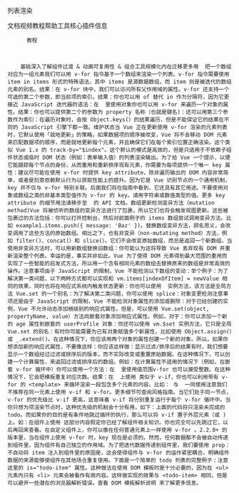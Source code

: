 列表渲染

文档视频教程帮助工具核心插件信息
          
          教程
          
            
          
        基础深入了解组件过渡 & 动画可复用性 & 组合工具规模化内在迁移更多用  把一个数组对应为一组元素我们可以用 v-for 指令基于一个数组来渲染一个列表。v-for 指令需要使用 item in items 形式的特殊语法，其中 items 是源数据数组，而 item 则是被迭代的数组元素的别名。结果：在 v-for 块中，我们可以访问所有父作用域的属性。v-for 还支持一个可选的第二个参数，即当前项的索引。结果：你也可以用 of 替代 in 作为分隔符，因为它更接近 JavaScript 迭代器的语法：在  里使用对象你也可以用 v-for 来遍历一个对象的属性。结果：你也可以提供第二个的参数为 property 名称（也就是键名)：还可以用第三个参数作为索引：在遍历对象时，会按 Object.keys(）的结果遍历，但是不能保证它的结果在不同的 JavaScript 引擎下都一致。维护状态当 Vue 正在更新使用 v-for 渲染的元素列表时，它默认使用「就地更新」的策略。如果数据项的顺序被改变，Vue 将不会移动 DOM 元素来匹配数据项的顺序，而是就地更新每个元素，并且确保它们在每个索引位置正确渲染。这个类似 Vue 1.x 的 track-by="$index"。这个默认的模式是高效的，但是只适用于不依赖子组件状态或临时 DOM 状态（例如：表单输入值）的列表渲染输出。为了给 Vue 一个提示，以便它能跟踪每个节点的身份，从而重用和重新排序现有元素，你需要为每项提供一个唯一 key 属性：建议尽可能在使用 v-for 时提供 key attribute，除非遍历输出的 DOM 内容非常简单，或者是刻意依赖默认行为以获取性能上的提升。因为它是 Vue 识别节点的一个通用机制，key 并不仅与 v-for 特别关联。后面我们将在指南中看到，它还具有其它用途。不要使用对象或数组之类的非基本类型值作为 v-for 的 key。请用字符串或数值类型的值。更多 key attribute 的细节用法请移步至  的 API 文档。数组更新检测变异方法（mutation method)Vue 将被侦听的数组的变异方法进行了包裹，所以它们也将会触发视图更新。这些被包裹过的方法包括：你可以打开控制台，然后对前面例子的 items 数组尝试调用变异方法。比如 example1.items.push({ message: 'Baz' })。替换数组变异方法，顾名思义，会改变调用了这些方法的原始数组。相比之下，也有非变异（non-mutating method）方法，例如 filter()、concat(）和 slice(）。它们不会改变原始数组，而总是返回一个新数组。当使用非变异方法时，可以用新数组替换旧数组：你可能认为这将导致 Vue 丢弃现有 DOM 并重新渲染整个列表。幸运的是，事实并非如此。Vue 为了使得 DOM 元素得到最大范围的重用而实现了一些智能的启发式方法，所以用一个含有相同元素的数组去替换原来的数组是非常高效的操作。注意事项由于 JavaScript 的限制，Vue 不能检测以下数组的变动：举个例子：为了解决第一类问题，以下两种方式都可以实现和 vm.items[indexOfItem] = newValue 相同的效果，同时也将在响应式系统内触发状态更新：你也可以使用  实例方法，该方法是全局方法 Vue.set 的一个别名：为了解决第二类问题，你可以使用 splice：对象变更检测注意事项还是由于 JavaScript 的限制，Vue 不能检测对象属性的添加或删除：对于已经创建的实例，Vue 不允许动态添加根级别的响应式属性。但是，可以使用 Vue.set(object, propertyName, value）方法向嵌套对象添加响应式属性。例如，对于：你可以添加一个新的 age 属性到嵌套的 userProfile 对象：你还可以使用 vm.$set 实例方法，它只是全局 Vue.set 的别名：有时你可能需要为已有对象赋值多个新属性，比如使用 Object.assign(）或 _.extend()。在这种情况下，你应该用两个对象的属性创建一个新的对象。所以，如果你想添加新的响应式属性，不要像这样：你应该这样做：显示过滤/排序后的结果有时，我们想要显示一个数组经过过滤或排序后的版本，而不实际改变或重置原始数据。在这种情况下，可以创建一个计算属性，来返回过滤或排序后的数组。例如：在计算属性不适用的情况下（例如，在嵌套 v-for 循环中）你可以使用一个方法：在  里使用值范围v-for 也可以接受整数。在这种情况下，它会把模板重复对应次数。结果：在  上使用 类似于 v-if，你也可以利用带有 v-for 的 <template> 来循环渲染一段包含多个元素的内容。比如： 与  一同使用注意我们不推荐在同一元素上使用 v-if 和 v-for。更多细节可查阅风格指南。当它们处于同一节点，v-for 的优先级比 v-if 更高，这意味着 v-if 将分别重复运行于每个 v-for 循环中。当你只想为项渲染节点时，这种优先级的机制会十分有用，如下：上面的代码将只渲染未完成的 todo。而如果你的目的是有条件地跳过循环的执行，那么可以将 v-if 置于外层元素（或 )上。如：在组件上使用 这部分内容假定你已经了解组件相关知识。你也完全可以先跳过它，以后再回来查看。在自定义组件上，你可以像在任何普通元素上一样使用 v-for 。2.2.0+ 的版本里，当在组件上使用 v-for 时，key 现在是必须的。然而，任何数据都不会被自动传递到组件里，因为组件有自己独立的作用域。为了把迭代数据传递到组件里，我们要使用 prop：不自动将 item 注入到组件里的原因是，这会使得组件与 v-for 的运作紧密耦合。明确组件数据的来源能够使组件在其他场合重复使用。下面是一个简单的 todo 列表的完整例子：注意这里的 is="todo-item" 属性。这种做法在使用 DOM 模板时是十分必要的，因为在 <ul> 元素内只有 <li> 元素会被看作有效内容。这样做实现的效果与 <todo-item> 相同，但是可以避开一些潜在的浏览器解析错误。查看 DOM 模板解析说明 来了解更多信息。